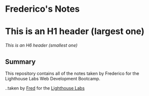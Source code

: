 # Frederico's Notes

# This is an H1 header (largest one)

###### This is an H6 header (smallest one)

## Summary 

This repository contains all of the notes taken by Frederico for the Lighthouse Labs Web Development Bootcamp.

..taken by [Fred](https://github.com/AtlasSkyholder) for the [Lighthouse Labs](https://www.lighthouselabs.ca/)